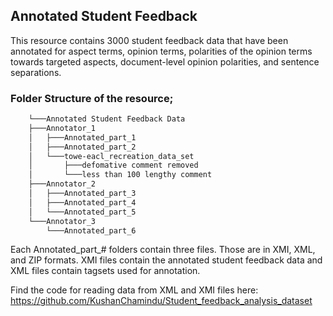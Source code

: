 ## Annotated Student Feedback
This resource contains 3000 student feedback data that have been annotated for aspect terms, opinion terms, polarities of the opinion terms towards targeted aspects, document-level opinion polarities, and sentence separations.

### Folder Structure of the resource;

```bash
    └───Annotated Student Feedback Data
    ├───Annotator_1
    │   ├───Annotated_part_1
    │   ├───Annotated_part_2
    │   └───towe-eacl_recreation_data_set
    │       ├───defomative comment removed
    │       └───less than 100 lengthy comment
    ├───Annotator_2
    │   ├───Annotated_part_3
    │   ├───Annotated_part_4
    │   └───Annotated_part_5
    └───Annotator_3
        └───Annotated_part_6
```

Each Annotated_part_# folders contain three files. Those are in XMI, XML, and ZIP formats. 
XMI files contain the annotated student feedback data and XML files contain tagsets used for annotation.

Find the code for reading data from XML and XMI files here: https://github.com/KushanChamindu/Student_feedback_analysis_dataset
